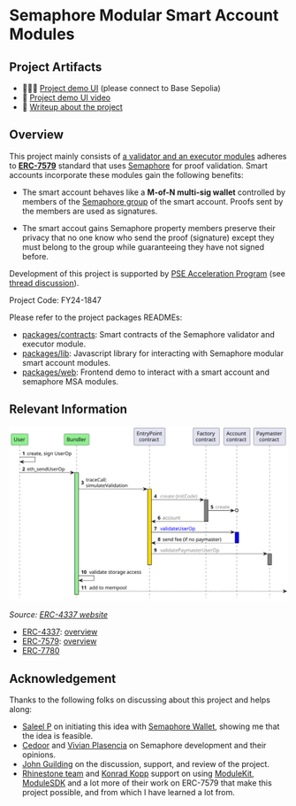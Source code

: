 # Semaphore Modular Smart Account Modules

## Project Artifacts

- 👩🏻‍💻 [Project demo UI](https://semaphore-msa-modules.jimmychu0807.hk/) (please connect to Base Sepolia)
- 🎥 [Project demo UI video](https://www.loom.com/share/9775b4fcf71b46418483f34761c03d0e?sid=cb9a32bb-b4ce-4f5a-b1a7-4f9182f59cff)
- 📜 [Writeup about the project](https://jimmychu0807.hk/semaphore-msa-modules)

## Overview

This project mainly consists of [a validator and an executor modules](https://eips.ethereum.org/EIPS/eip-7579#validators) adheres to [**ERC-7579**](https://eips.ethereum.org/EIPS/eip-7579) standard that uses [Semaphore](https://semaphore.pse.dev/) for proof validation. Smart accounts incorporate these modules gain the following benefits:

- The smart account behaves like a **M-of-N multi-sig wallet** controlled by members of the [Semaphore group](https://docs.semaphore.pse.dev/guides/groups) of the smart account. Proofs sent by the members are used as signatures.

- The smart accout gains Semaphore property members preserve their privacy that no one know who send the proof (signature) except they must belong to the group while guaranteeing they have not signed before.

Development of this project is supported by [PSE Acceleration Program](https://github.com/privacy-scaling-explorations/acceleration-program) (see [thread discussion](https://github.com/privacy-scaling-explorations/acceleration-program/issues/72)).

Project Code: FY24-1847

Please refer to the project packages READMEs:
- [packages/contracts](./packages/contracts): Smart contracts of the Semaphore validator and executor module.
- [packages/lib](./packages/lib): Javascript library for interacting with Semaphore modular smart account modules.
- [packages/web](./packages/web): Frontend demo to interact with a smart account and semaphore MSA modules.

## Relevant Information

![ERC-4337 Lifecycle](./docs/contracts-assets/4337-lifecycle.svg)

*Source: [ERC-4337 website](https://www.erc4337.io/docs/understanding-ERC-4337/architecture)*

- [ERC-4337](https://eips.ethereum.org/EIPS/eip-4337):  [overview](https://www.erc4337.io/)
- [ERC-7579](https://eips.ethereum.org/EIPS/eip-7579): [overview](https://erc7579.com/)
- [ERC-7780](https://eips.ethereum.org/EIPS/eip-7780)

## Acknowledgement

Thanks to the following folks on discussing about this project and helps along: 

- [Saleel P](https://github.com/saleel) on initiating this idea with [Semaphore Wallet](https://github.com/saleel/semaphore-wallet), showing me that the idea is feasible.
- [Cedoor](https://github.com/cedoor) and [Vivian Plasencia](https://github.com/vplasencia) on Semaphore development and their opinions.
- [John Guilding](https://github.com/JohnGuilding) on the discussion, support, and review of the project.
- [Rhinestone team](https://rhinestone.wtf/) and [Konrad Kopp](https://github.com/kopy-kat) support on using [ModuleKit](https://docs.rhinestone.wtf/build-modules), [ModuleSDK](https://docs.rhinestone.wtf/build-modules) and a lot more of their work on ERC-7579 that make this project possible, and from which I have learned a lot from.
